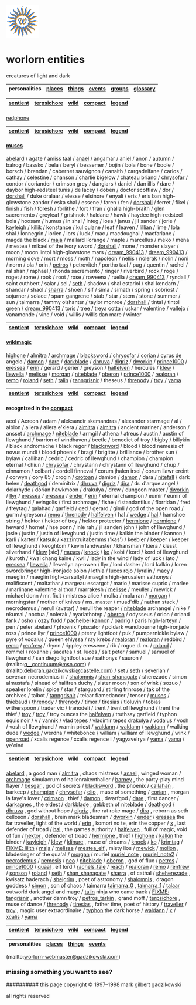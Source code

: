 ![wsun](assets/wsun.gif)

# worlorn entities



creatures of light and dark

| **personalities** |  [places](places.md)  |  [things](things.md)  |  [events](events.md)  |  [groups](groups.md)  |  [glossary](glossary.md)  | 
| ----------------- | --------------------- | --------------------- | --------------------- | --------------------- | ------------------------- | 







 

|  [sentient](sentient)  |  [terpsichore](terpsichore)  |  [wild](wild)  |  [compact](compact)  |  [legend](legend)  | 
| ---------------------- | ---------------------------- | -------------- | -------------------- | ------------------ | 







 
 


#### 

  [redphone](redphone.md)  





 

|  [sentient](sentient)  |  [terpsichore](terpsichore)  |  [wild](wild)  |  [compact](compact)  |  [legend](legend)  | 
| ---------------------- | ---------------------------- | -------------- | -------------------- | ------------------ | 







 
####  [muses](muses.md) 

  [abelard](abelard.md)  / agate / amiss taal /  [anael](anael.md)  / angamar / aniel / anon / autumn / balrog / bassko / bela / beryl / bessemer / bojin / bola / bone / boole / borsch / brendan / cabernet sauvignon / canaith / cargadelfane / carlos / cathay / celestine / chanson / charlie bigelow / chateau briand /  [chrysofar](chrysofar.md)  / condor / coriander / crimson grey / danglars / daniel / dan illis / dare / daybor high-redsteel tunis / de lacey / doben / doctor scofflaw / dor /  [dorshall](dorshall.md)  / duke dralaar / elesse / elsinore / enyali / eris / eris ban high-glowstone zandor / eska shal / essene / faren / fen /  [dorshall](dorshall.md)  / ferret / fikel / finish / fish / foresh / forlithe / fort / fran / ghalla high-braith / glen sacremento / greyleaf / grishnok / haldane / hawk / haydee high-redsteel bola / hoosam / humus / in shal / integ / iosa / janus / jil sander / jorie /  [kayleigh](kayleigh.md)  / killik / konstance / kul culane / leaf / leaven / lillian / lime / lola shal / lonnegrin / lorien / lors / luck / mac / macdoughal / macfarlane / magda the black /  [maja](maja.md)  / mallard l’orange / maple / marcellus / meko / mena / mestea / mikael of the ivory sword /  [dorshall](dorshall.md)  / mone / monster slayer / moon / moon lintol high-glowstone mars /  [dream_990413](dream_990413.md)  /  [dream_990413](dream_990413.md)  / morning dove / mort / moss / moth / napoleon / nellis / nolerak / nolin / noni / norm / ola / orin /  [petros](petros.md)  / petrovitch / portho taal / pug / quentin / rachel / ral shan / raphael / rhonda sacremento / ringer / riverbird / rock / roge / roget / rome / rook / root / rose / roweena / ruella /  [dream_990413](dream_990413.md)  / ryndall / saint cuthbert / salar / sel /  [seth](seth.md)  / shadow / shal estariol / shal kendarn / shandar / shaol /  [sharra](sharra.md)  / shoen / sif / sima / simath / spring / sobriost / sojurner / solace / spam gangrene / stab / star / stem / stone / summer / sun / taimarra / tammy o’shanter / taylor monroe /  [dorshall](dorshall.md)  / tintal / tintol green /  [dream_990413](dream_990413.md)  / toris / tree / treya cotta / uskar / valentine / vallejo / vanamonde / vine / void / willis / willis dan mare / winter 





 

|  [sentient](sentient)  |  [terpsichore](terpsichore)  |  [wild](wild)  |  [compact](compact)  |  [legend](legend)  | 
| ---------------------- | ---------------------------- | -------------- | -------------------- | ------------------ | 







 
####  [wildmagic](wildmagic.md) 

  [highone](highone.md)  /  [almitra](almitra.md)  /  [archmage](archmage.md)  /  [blacksword](blacksword.md)  /  [chrysofar](chrysofar.md)  /  [corian](corian.md)  / cyrus de angelo /  [damon](damon.md)  /  [dare](dare.md)  /  [darkblade](darkblade.md)  /  [dhruva](dhruva.md)  /  [digriz](digriz.md)  /  [dworkin](dworkin.md)  /  [prince1000](prince1000.md)  /  [eressea](eressea.md)  /  [erin](erin.md)  / gerard / gerier / greyson /  [halfelven](halfelven.md)  / hercules /  [klew](klew.md)  /  [llewella](llewella.md)  /  [melisse](melisse.md)  /  [morgan](morgan.md)  /  [niteblade](niteblade.md)  /  [oberon](oberon.md)  /  [prince1000](prince1000.md)  /  [realoran](realoran.md)  /  [remo](remo.md)  /  [roland](roland.md)  /  [seth](seth.md)  /  [talin](talin.md)  /  [tanngrisnir](tanngrisnir.md)  / theseus /  [threnody](threnody.md)  /  [troy](troy.md)  /  [yama](yama.md)  





 

|  [sentient](sentient)  |  [terpsichore](terpsichore)  |  [wild](wild)  |  [compact](compact)  |  [legend](legend)  | 
| ---------------------- | ---------------------------- | -------------- | -------------------- | ------------------ | 







 
####  recognized in the  [compact](compact.md) 

 aeol / Acreon / adam / aleksandir skemandras / alexander starmage / al / albion / aliera / aliera e'kiera /  [almitra](almitra.md)  /  [almitra](almitra.md)  / ancient mariner / anderson / ansset /  [archmage](archmage.md)  /  [niteblade](niteblade.md)  / armgil / athena / atreus / austin / austin of llewghund / barrion of windhaven / beetle / benedict of troy / bigby / billykin / black andromache / black regor /  [blacksword](blacksword.md)  / blood / blood nemesis of novus mundi / blood phoenix / bragi / brigitte / brilliance / brother sun / bylaw / callihan / cedric / cedric of llewghund / champion / champion eternal / chiun /  [chrysofar](chrysofar.md)  / chrystann / chrystann of llewghund / chup / cinnamon / colbart / cordell finneval / corum jhalen irsei / corum llawr ereint / corwyn / cory 85 / crogin /  [crotoan](crotoan.md)  / damion /  [damon](damon.md)  / dara /  [nitefall](nitefall.md)  / dark helen /  [deathgod](deathgod.md)  / deminitrix /  [dhruva](dhruva.md)  /  [digriz](digriz.md)  /  [dira](dira.md)  / dr. d'arque angel / dolarhyde / dorian hawkmoon / drakulya / drew / dungeon master /  [dworkin](dworkin.md)  /  [llyr](llyr.md)  /  [eressea](eressea.md)  /  [eressea](eressea.md)  /  [ender](ender.md)  /  [erin](erin.md)  / eternal champion / eumir / eumir of llewghund / evingolis / first archmage / fishe / fistandantilus / florridan / fred / freytag / galahad / garfield / ged / gerard / gimli / god of the open road / gorm / greyson /  [remo](remo.md)  /  [threnody](threnody.md)  /  [halfelven](halfelven.md)  / hal /  [wedge](wedge.md)  /  [hal](hal.md)  / hamshoe string / hektor / hektor of troy / hektor protector /  [hermione](hermione.md)  /  [hermione](hermione.md)  / heward / hornet / hse ponn / inle rah / jil sander/ john / john of llewghund / josie / justin / justin of llewghund / justin time / kalkin the binder / kannon / karli / karter / katsuk / kazzintruitabemms ('kas') / keebler / keeper / keeper of llewghund / keoghtom / kevin landwaster / khansman / kiera / klesst silverhand /  [klew](klew.md)  [sic] /  [muses](muses.md)  /  [knock](knock.md)  /  [ko](ko.md)  / kobi / kord / kord of llewghund / kuroth / kwai chang kaine / kwll / lady in the wind / lady of luck / lato /  [eressea](eressea.md)  /  [llewella](llewella.md)  / llewellyn ap-owen / llyr / lord dasher / lord kalkin / loren swordbringer high-ironjade solon / lothia / luces rojo / lyralin / macy / maeglin / maeglin high-carsultyl / maeglin high-jerusalem sathonys / malifiscent / maltathar / margeau escargot / mario / marisse cupric / marlee / marlinane valentine al thor / marrakesh /  [melisse](melisse.md)  / meuller / mewick / michael donn / mr. fixit / mistress alice / molka / mola ran /  [morgan](morgan.md)  / morningstar / mother of knives / ms. master / muad'dib / nathan stack / necrodemus / nerull (avatar) / nerull the reaper /  [niteblade](niteblade.md)  archangel / nike / nkumai / noctua / nolerak / nyarlathotep /  [oberon](oberon.md)  / odysseus / orion / orland fank / osho / ozzy fudd / pachelbel kannon / padrig / paris high-larteyn / pen / peter abelard / phoenix / piscator / poldark wandbourne high-ironjade ross / prince llyr /  [prince1000](prince1000.md)  / pterry lightfoot / puk / pumpernickle bylaw / pyre of vodalus / queen ehlyssa / ray krebs /  [realoran](realoran.md)  /  [realoran](realoran.md)  / redbird /  [remo](remo.md)  /  [renfrew](renfrew.md)  / rhynn / rippley eressene / rib / rogue d. m. /  [roland](roland.md)  / rommel / roxanne / sacatea / st. luces / salt peter / samuel / samuel of llewghund / san diego lightfoot sue / sathonys / sauron /  (mailto:q__continuum@msn.com)  /  (mailto:deborah.gadzikowski@castelle.com)  / set /  [seth](seth.md)  / severian / severian necrodemius iii /  [shalomnis](shalomnis.md)  /  [shan_shanagate](shan_shanagate.md)  / sherezade / simon almustafa / sinead of halifren duchy / sister moon / son of wink / sozuo / speaker lorelin / spice / star / starguard / stirling trinrose / tak of the archives / talbot /  [tanngrisnir](tanngrisnir.md)  / telaar flamedancer / tenser /  [muses](muses.md)  / thiebaud /  [threnody](threnody.md)  /  [threnody](threnody.md)  / timor / tiresias / tloluvin / tobias witherspoon / trader vic / tranodeli / trent / trent of llewghund / trent the thief /  [troy](troy.md)  /  [troy](troy.md)  / troy ounces the  [halfelven](halfelven.md)  / truthsay garfield / typhon equis noir / v / vannik / vlad tepes / vladimir tepes drakulya / vodalus / vosh / vosh of llewghund / vramin priest /  [waldann](waldann.md)  /  [waldann](waldann.md)  /  [waldann](waldann.md)  / walking dude /  [wedge](wedge.md)  / werdna / whitebonce / william / william of llewghund / wink /  [openroad](openroad.md)  / xcalis regence / xcalis regence i / yagyavelrya /  [yama](yama.md)  /  [yama](yama.md)  / ye'cind 





 

|  [sentient](sentient)  |  [terpsichore](terpsichore)  |  [wild](wild)  |  [compact](compact)  |  [legend](legend)  | 
| ---------------------- | ---------------------------- | -------------- | -------------------- | ------------------ | 







 
#### 







  [abelard](abelard.md) , a good man /  [almitra](almitra.md) , chaos mistress /  [anael](anael.md) , winged woman /  [archmage](archmage.md)  simulacrum of hallenrakenthaller /  [barney](barney.md) , the party-play mind flayer /  [besgar](besgar.md) , god of secrets /  [blacksword](blacksword.md) , the phoenix /  [callahan](callahan.md) , barkeep /  [champion](champion.md)  /  [chrysofar](chrysofar.md)  /  [clio](clio.md) , muse of something /  [corian](corian.md) , morgan la faye's lover /  [crimson](crimson.md) , thief /  [damon](damon.md) , dwarfgod /  [dare](dare.md) , first dancer /  [darkagnes](darkagnes.md) , the eldest /  [darkblade](darkblade.md) , gebbeth of niteblade /  [deathgod](deathgod.md)  /  [dhruva](dhruva.md) , god without hope /  [digriz](digriz.md) , fire rat roke mage /  [dira](dira.md) , reborn as seth celloson /  [dorshall](dorshall.md) , brein mark bladesman /  [dworkin](dworkin.md)  /  [ender](ender.md)  /  [eressea](eressea.md)  the far traveller, light of the world /  [erin](erin.md) , komori no te, erin the copper /  [x](x.md) , last defender of troad /  [hal](hal.md) , the games authority /  [halfelven](halfelven.md) , full of magic, void of fun /  [hektor](hektor.md) , defender of troad /  [hermione](hermione.md) , thief /  [highone](highone.md)  /  [kalkin](kalkin.md)  the binder /  [kayleigh](kayleigh.md)  /  [klew](klew.md)  /  [klinure](klinure.md) , muse of dreams /  [knock](knock.md)  /  [ko](ko.md)  /  [krimtag](krimtag.md)  /  [FIXME: lilith](lilith.md)  /  [maja](maja.md)  /  [melisse](melisse.md)  /  [mestea_elf](mestea_elf.md) , misty lios /  [mewick](mewick.md)  /  [mollon](mollon.md) , bladesinger of the qua'al /  [morgan](morgan.md)  / muriel  [muriel_note](muriel_note.md) ,  [muriel_note2](muriel_note2.md)  /  [necrodemus](necrodemus.md)  /  [nemesis](nemesis.md)  /  [neo](neo.md)  /  [niteblade](niteblade.md)  /  [oberon](oberon.md) , god of flux /  [petros](petros.md)  /  [prince1000](prince1000.md)  /  [quaal](quaal.md) , elf lord /  [rachels_tale](rachels_tale.md)  /  [reach](reach.md)  /  [realoran](realoran.md)  /  [remo](remo.md)  /  [renfrew](renfrew.md)  /  [sonson](sonson.md)  /  [roland](roland.md)  /  [seth](seth.md)  /  [shan_shanagate](shan_shanagate.md)  /  [sharra](sharra.md) , of cathal /  [sheherezade](sheherezade.md) , kwisatz haderach /  [shelgrim](shelgrim.md) , poet of astronomy /  [shalomnis](shalomnis.md) , dragon goddess /  [simon](simon.md) , son of chaos / taimarra  [taimarra_0](taimarra_0.md) ,  [taimarra_1](taimarra_1.md)  /  [talaar](talaar.md)  outworld dark angel and mage /  [talin](talin.md)  ninja who came back /  [FIXME: tangrisnir](tangrisnir.md) , another damn troy /  [petros_tarkin](petros_tarkin.md) , grand moff /  [terpsichore](terpsichore.md) , muse of dance /  [threnody](threnody.md)  /  [tiresias](tiresias.md) , father time, poet of history /  [traveller](traveller.md)  /  [troy](troy.md) , magic user extraordinaire /  [typhon](typhon.md)  the dark horse /  [waldann](waldann.md)  /  [x](x.md)  /  [xcalis](xcalis.md)  /  [yama](yama.md)  





 

|  [sentient](sentient)  |  [terpsichore](terpsichore)  |  [wild](wild)  |  [compact](compact)  |  [legend](legend)  | 
| ---------------------- | ---------------------------- | -------------- | -------------------- | ------------------ | 







 

| personalities |  [places](places.md)  |  [things](things.md)  |  [events](events.md)  | 
| ------------- | --------------------- | --------------------- | --------------------- | 



 (mailto:worlorn-webmaster@gadzikowski.com) 


### missing something you want to see?








########## this page copyright © 1997–1998 mark gilbert gadzikowski

all rights reserved